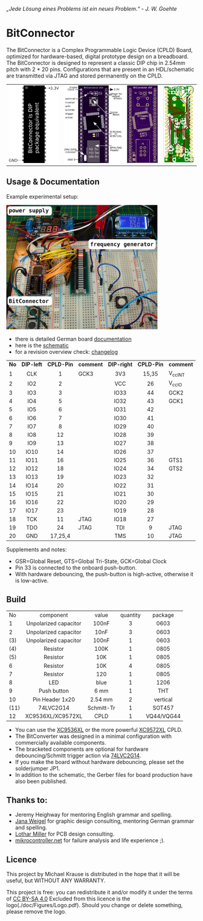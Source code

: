 *„Jede Lösung eines Problems ist ein neues Problem.“ - J. W. Goehte*

# BitConnector

The BitConnector is a Complex Programmable Logic Device (CPLD) Board, optimized for hardware-based, digital prototype design on a breadboard. 
The BitConnector is designed to represent a classic DIP chip in 2.54mm pitch with 2 * 20 pins. 
Configurations that are present in an HDL/schematic are transmitted via JTAG and stored permanently on the CPLD.

<table><tr>
<td>   <img alt="BitConnector PCB layout" src="doc/Figures/package_equivalent.png"> </td>
<td>   <img alt="BitConnector" src="doc/Figures/BitConnector6P.png"> </td>
<td>   <img alt="BitConnector circuit board" src="doc/Figures/BitConnector v4X_F.png"> </td>
<td>   <img alt="BitConnector PCB layout" src="doc/Figures/BitConnector v4X_F2.png"> </td>
</tr></table>

## Usage & Documentation
Example experimental setup:

<img src="doc/Figures/development_environment.png" width="400"/>

- there is detailed German board [documentation](https://github.com/1ux/BitConnector/blob/master/Board_Doc_German.pdf)
- here is the [schematic](https://github.com/1ux/BitConnector/raw/master/schematic_v5X.pdf)
- for a revision overview check: [changelog](https://github.com/1ux/BitConnector/blob/master/changelog.txt)

|    |           |          |           |            |          |                   |
| :- | :-------: | :------: | :-------- | :--------: | :------: | :---------------- |
| **No** | **DIP-left**  | **CPLD-Pin** | **comment**   | **DIP-right**  | **CPLD-Pin** | **comment** |
| 1  |    CLK    |    1     | GCK3      |    3V3     |  15,35   | V<sub>ccINT</sub> |
| 2  |    IO2    |    2     |           |    VCC     |    26    | V<sub>ccIO</sub>  |
| 3  |    IO3    |    3     |           |    IO33    |    44    | GCK2              |
| 4  |    IO4    |    5     |           |    IO32    |    43    | GCK1              |
| 5  |    IO5    |    6     |           |    IO31    |    42    |                   |
| 6  |    IO6    |    7     |           |    IO30    |    41    |                   |
| 7  |    IO7    |    8     |           |    IO29    |    40    |                   |
| 8  |    IO8    |    12    |           |    IO28    |    39    |                   |
| 9  |    IO9    |    13    |           |    IO27    |    38    |                   |
| 10 |   IO10    |    14    |           |    IO26    |    37    |                   |
| 11 |   IO11    |    16    |           |    IO25    |    36    | GTS1              |
| 12 |   IO12    |    18    |           |    IO24    |    34    | GTS2              |
| 13 |   IO13    |    19    |           |    IO23    |    32    |                   |
| 14 |   IO14    |    20    |           |    IO22    |    31    |                   |
| 15 |   IO15    |    21    |           |    IO21    |    30    |                   |
| 16 |   IO16    |    22    |           |    IO20    |    29    |                   |
| 17 |   IO17    |    23    |           |    IO19    |    28    |                   |
| 18 |    TCK    |    11    | JTAG      |    IO18    |    27    |                   |
| 19 |    TDO    |    24    | JTAG      |    TDI     |    9     | JTAG              |
| 20 |    GND    | 17,25,4  |           |    TMS     |    10    | JTAG              |

Supplements and notes:

- GSR=Global Reset, GTS=Global Tri-State, GCK=Global Clock
- Pin 33 is connected to the onboard push-button.
- With hardware debouncing, the push-button is high-active, otherwise it is low-active.

## Build

|       |                               |               |               |               |
| :-    | :---------------------------: | :--------:    | :---------:   |   :---------: |
|   No  |   component                   |  value        |   quantity    |   package     |
|   1   |   Unpolarized capacitor       |   100nF       |   3           |   0603        |
|   2   |   Unpolarized capacitor       |   10nF        |   3           |   0603        |
|  (3)  |   Unpolarized capacitor       |   100nF       |   1           |   0603        |
|  (4)  |   Resistor                    |   100K        |   1           |   0805        |
|  (5)  |   Resistor                    |   10K         |   1           |   0805        |
|   6   |   Resistor                    |   10K         |   4           |   0805        |
|   7   |   Resistor                    |   120         |   1           |   0805        |
|   8   |   LED                         |   blue        |   1           |   1206        |
|   9   |   Push button                 |   6 mm        |   1           |   THT         |
|   10  |   Pin Header 1x20             |   2.54 mm     |   2           |   vertical    |
|  (11) |   74LVC2G14                   |   Schmitt-Tr  |   1           |   SOT457      |
|   12  |   XC9536XL/XC9572XL           |   CPLD        |   1           |   VQ44/VQG44  |

- You can use the [XC9536XL](https://www.xilinx.com/support/documentation/data_sheets/ds058.pdf) or the more powerful [XC9572XL](https://www.xilinx.com/support/documentation/data_sheets/ds057.pdf) CPLD.
- The BitConverter was designed in a minimal configuration with commercially available components.
- The bracketed components are optional for hardware debouncing/Schmitt trigger action via [74LVC2G14](https://assets.nexperia.com/documents/data-sheet/74LVC2G14.pdf).
- If you make the board without hardware debouncing, please set the solderjumper JP1.
- In addition to the schematic, the Gerber files for board production have also been published.

## Thanks to:

- Jeremy Heighway for mentoring English grammar and spelling.
- [Jana Weigel](https://janaweigel.wordpress.com/) for graphic design consulting, mentoring German grammar and spelling.
- [Lothar Miller](http://www.lothar-miller.de/) for PCB design consulting.
- [mikrocontroller.net](https://www.mikrocontroller.net/topic/492067) for failure analysis and life experience ;).

## Licence
This project by Michael Krause is distributed in the hope that it will be useful, but WITHOUT ANY WARRANTY.

This project is free: you can redistribute it and/or modify
it under the terms of [CC BY-SA 4.0](https://creativecommons.org/licenses/by-sa/4.0/deed.de)
Excluded from this licence is the logo(./doc/Figures/Logo.pdf).
Should you change or delete something, please remove the logo.
